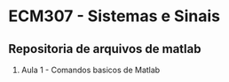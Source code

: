 # ECM307 - Sistemas e Sinais
## Repositoria de arquivos de matlab
1. Aula 1 - Comandos basicos de Matlab
